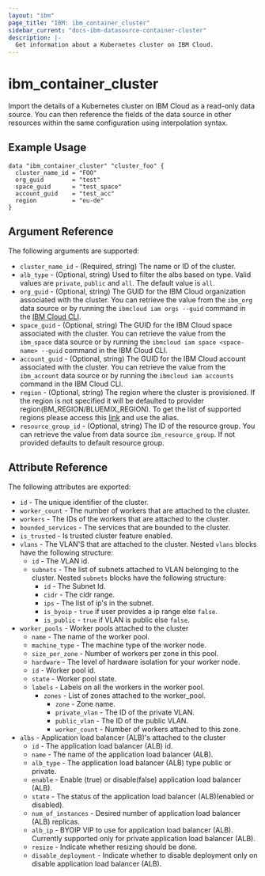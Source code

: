 ```yaml
---
layout: "ibm"
page_title: "IBM: ibm_container_cluster"
sidebar_current: "docs-ibm-datasource-container-cluster"
description: |-
  Get information about a Kubernetes cluster on IBM Cloud.
---
```


# ibm\_container_cluster


Import the details of a Kubernetes cluster on IBM Cloud as a read-only data source. You can then reference the fields of the data source in other resources within the same configuration using interpolation syntax.


## Example Usage

```hcl
data "ibm_container_cluster" "cluster_foo" {
  cluster_name_id = "FOO"
  org_guid        = "test"
  space_guid      = "test_space"
  account_guid    = "test_acc"
  region          = "eu-de"
}
```

## Argument Reference

The following arguments are supported:

* `cluster_name_id` - (Required, string) The name or ID of the cluster.
* `alb_type` - (Optional, string) Used to filter the albs based on type. Valid values are `private`, `public` and `all`. The default value is `all`.
* `org_guid` - (Optional, string) The GUID for the IBM Cloud organization associated with the cluster. You can retrieve the value from the `ibm_org` data source or by running the `ibmcloud iam orgs --guid` command in the [IBM Cloud CLI](https://console.bluemix.net/docs/cli/reference/bluemix_cli/get_started.html#getting-started).
* `space_guid` - (Optional, string) The GUID for the IBM Cloud space associated with the cluster. You can retrieve the value from the `ibm_space` data source or by running the `ibmcloud iam space <space-name> --guid` command in the IBM Cloud CLI.
* `account_guid` - (Optional, string) The GUID for the IBM Cloud account associated with the cluster. You can retrieve the value from the `ibm_account` data source or by running the `ibmcloud iam accounts` command in the IBM Cloud CLI.
* `region` - (Optional, string) The region where the cluster is provisioned. If the region is not specified it will be defaulted to provider region(BM_REGION/BLUEMIX_REGION). To get the list of supported regions please access this [link](https://containers.bluemix.net/v1/regions) and use the alias.
* `resource_group_id` - (Optional, string) The ID of the resource group.  You can retrieve the value from data source `ibm_resource_group`. If not provided defaults to default resource group.

## Attribute Reference

The following attributes are exported:

* `id` - The unique identifier of the cluster.
* `worker_count` - The number of workers that are attached to the cluster.
* `workers` - The IDs of the workers that are attached to the cluster.
* `bounded_services` - The services that are bounded to the cluster.
* `is_trusted` - Is trusted cluster feature enabled.
* `vlans` - The VLAN'S that are attached to the cluster. Nested `vlans` blocks have the following structure:
	* `id` - The VLAN id.
	* `subnets` - The list of subnets attached to VLAN belonging to the cluster. Nested `subnets` blocks have the following structure:
		* `id` - The Subnet Id.
		* `cidr` - The cidr range.
		* `ips` - The list of ip's in the subnet.
		* `is_byoip` - `true` if user provides a ip range else `false`.
		* `is_public` - `true` if VLAN is public else `false`.
* `worker_pools` - Worker pools attached to the cluster
  * `name` - The name of the worker pool.
  * `machine_type` - The machine type of the worker node.
  * `size_per_zone` - Number of workers per zone in this pool.
  * `hardware` - The level of hardware isolation for your worker node.
  * `id` - Worker pool id.
  * `state` - Worker pool state.
  * `labels` - Labels on all the workers in the worker pool.
	* `zones` - List of zones attached to the worker_pool.
		* `zone` - Zone name.
		* `private_vlan` - The ID of the private VLAN. 
		* `public_vlan` - The ID of the public VLAN.
		* `worker_count` - Number of workers attached to this zone.
* `albs` - Application load balancer (ALB)'s attached to the cluster
  * `id` - The application load balancer (ALB) id.
  * `name` - The name of the application load balancer (ALB).
  * `alb_type` - The application load balancer (ALB) type public or private.
  * `enable` -  Enable (true) or disable(false) application load balancer (ALB).
  * `state` - The status of the application load balancer (ALB)(enabled or disabled).
  * `num_of_instances` - Desired number of application load balancer (ALB) replicas.
  * `alb_ip` - BYOIP VIP to use for application load balancer (ALB). Currently supported only for private application load balancer (ALB).
  * `resize` - Indicate whether resizing should be done.
  * `disable_deployment` - Indicate whether to disable deployment only on disable application load balancer (ALB).